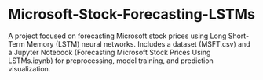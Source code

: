 # Microsoft-Stock-Forecasting-LSTMs
A project focused on forecasting Microsoft stock prices using Long Short-Term Memory (LSTM) neural networks. Includes a dataset (MSFT.csv) and a Jupyter Notebook (Forecasting Microsoft Stock Prices Using LSTMs.ipynb) for preprocessing, model training, and prediction visualization.
